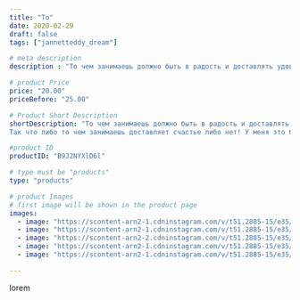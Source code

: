 ```yaml
---
title: "То"
date: 2020-02-29
draft: false
tags: ["jannetteddy_dream"]

# meta description
description : "То чем занимаешь должно быть в радость и доставлять удовольствие!💕🥰 Я очень люблю своё творчество и люблю детей, мне легко с ними найти общий язык! 😉 И получает"

# product Price
price: "20.00"
priceBefore: "25.00"

# Product Short Description
shortDescription: "То чем занимаешь должно быть в радость и доставлять удовольствие!💕🥰 Я очень люблю своё творчество и люблю детей, мне легко с ними найти общий язык! 😉 И получается прекрасное сочетание моих творческих способностей и педагогического образования🤦🏼‍♀️!
Так что либо то чем занимаешь доставляет счастье либо нет! У меня это безусловное счастье!💕🥰 Состоялся очередной мастер//-класс в ТЦ «Кэньон»! Завтра ещё один!😉"

#product ID
productID: "B9J2NYXlD6l"

# type must be "products"
type: "products"

# product Images
# first image will be shown in the product page
images:
  - image: "https://scontent-arn2-1.cdninstagram.com/v/t51.2885-15/e35/s1080x1080/87473657_196951651365946_2074956833091716039_n.jpg?_nc_ht=scontent-arn2-1.cdninstagram.com&_nc_cat=110&_nc_ohc=1aw9HKVXXUoAX_paYkd&tp=1&oh=c5b72f9b776724c3d6aab1d0f5254386&oe=605BE174&ig_cache_key=MjI1NDU3MTQ5OTUwMjc1NTg1NQ%3D%3D.2"
  - image: "https://scontent-arn2-1.cdninstagram.com/v/t51.2885-15/e35/s1080x1080/83877271_555656325040703_8481052405488427146_n.jpg?_nc_ht=scontent-arn2-1.cdninstagram.com&_nc_cat=111&_nc_ohc=-75lDyeuBGQAX-QVA0V&tp=1&oh=50bc9914f32277161f71a48b32cd4481&oe=605C7F85&ig_cache_key=MjI1NDU3MTQ5OTQ2OTMxODc5MQ%3D%3D.2"
  - image: "https://scontent-arn2-2.cdninstagram.com/v/t51.2885-15/e35/s1080x1080/88217539_1080625628965136_4572762342069319075_n.jpg?_nc_ht=scontent-arn2-2.cdninstagram.com&_nc_cat=108&_nc_ohc=PPOV2Hzh73cAX8lDOkC&tp=1&oh=91b3a85e4da2d32fb81db2b1bc7d1f8d&oe=605D3C0E&ig_cache_key=MjI1NDU3MTQ5OTQ2MDg5NTE2NQ%3D%3D.2"
  - image: "https://scontent-arn2-1.cdninstagram.com/v/t51.2885-15/e35/s1080x1080/87473657_2600300750253772_8632465329327905229_n.jpg?_nc_ht=scontent-arn2-1.cdninstagram.com&_nc_cat=104&_nc_ohc=JtXS5uI5B9AAX8HzqhK&tp=1&oh=d9ab09e614ccc1cef7a086ed416cd0c9&oe=605B86EF&ig_cache_key=MjI1NDU3MTQ5OTQ4NjEyMjU3MA%3D%3D.2"
  - image: "https://scontent-arn2-1.cdninstagram.com/v/t51.2885-15/e35/s1080x1080/84145403_282156312754546_8044613545153406132_n.jpg?_nc_ht=scontent-arn2-1.cdninstagram.com&_nc_cat=110&_nc_ohc=Idn5mwPQgu4AX97m4ye&tp=1&oh=212f80631631dbef1347fde0c02a5785&oe=605A6A13&ig_cache_key=MjI1NDU3MTQ5OTQ5NDMyMTQ5NA%3D%3D.2"

---
```

lorem
